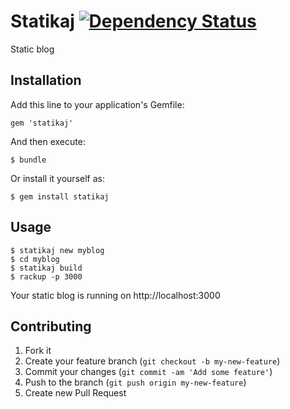 # Statikaj <a href='https://gemnasium.com/dukex/statikaj'><img src="https://gemnasium.com/dukex/statikaj.png" alt="Dependency Status" /></a>

Static blog

## Installation

Add this line to your application's Gemfile:

    gem 'statikaj'

And then execute:

    $ bundle

Or install it yourself as:

    $ gem install statikaj

## Usage

    $ statikaj new myblog
    $ cd myblog
    $ statikaj build
    $ rackup -p 3000

Your static blog is running on http://localhost:3000

## Contributing

1. Fork it
2. Create your feature branch (`git checkout -b my-new-feature`)
3. Commit your changes (`git commit -am 'Add some feature'`)
4. Push to the branch (`git push origin my-new-feature`)
5. Create new Pull Request
